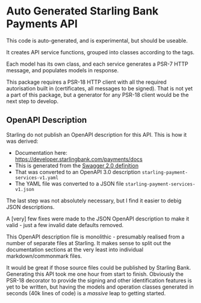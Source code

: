 # Auto Generated Starling Bank Payments API

This code is auto-generated, and is experimental, but should be useable.

It creates API service functions, grouped into classes according to the tags.

Each model has its own class, and each service generates a PSR-7 HTTP message,
and populates models in response.

This package requires a PSR-18 HTTP client with all the required autorisation built in
(certificates, all messages to be signed).
That is not yet a part of this package, but a generator for any PSR-18 client would be
the next step to develop.

## OpenAPI Description

Starling do not publish an OpenAPI description for this API.
This is how it was derived:

* Documentation here: https://developer.starlingbank.com/payments/docs
* This is generated from the [Swagger 2.0 definition](https://payment-api-sandbox.starlingbank.com/api/swagger.json)
* That was converted to an OpenAPI 3.0 description `starling-payment-services-v1.yaml`
* The YAML file was converted to a JSON file `starling-payment-services-v1.json`

The last step was not absolutely necessary, but I find it easier to debig JSON descriptions.

A [very] few fixes were made to the JSON OpenAPI description to make it valid - just a few invalid date defaults removed.

This OpenAPI description file is monolithic - presumably realised from a number of separate files at Starling.
It makes sense to split out the documentation sections at the very least into individual markdown/commonmark files.

It would be great if those source files could be published by Starling Bank.
Generating this API took me one hour from start to finish.
Obviously the PSR-18 decorator to provide the signing and other identification features is
yet to be written, but having the models and operation classes generated in seconds (40k lines of code)
is a *massive* leap to getting started.

